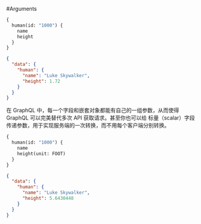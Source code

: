 #Arguments
```graphql
{
  human(id: "1000") {
    name
    height
  }
}
```
```json
{
  "data": {
    "human": {
      "name": "Luke Skywalker",
      "height": 1.72
    }
  }
}
```

在 GraphQL 中，每一个字段和嵌套对象都能有自己的一组参数，从而使得 GraphQL 可以完美替代多次 API 获取请求。甚至你也可以给 标量（scalar）字段传递参数，用于实现服务端的一次转换，而不用每个客户端分别转换。
```graphql
{
  human(id: "1000") {
    name
    height(unit: FOOT)
  }
}
```
```json
{
  "data": {
    "human": {
      "name": "Luke Skywalker",
      "height": 5.6430448
    }
  }
}
```
